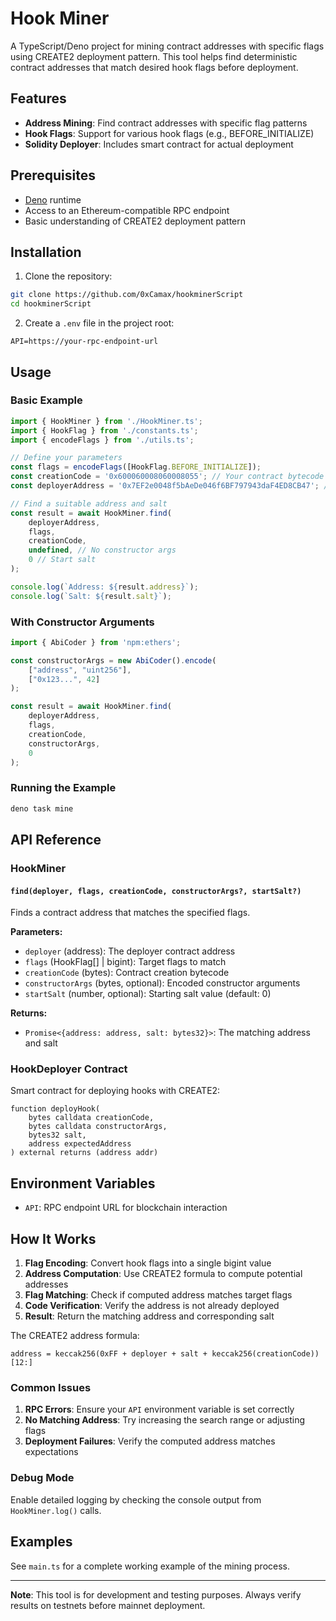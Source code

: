 # Hook Miner

A TypeScript/Deno project for mining contract addresses with specific flags using CREATE2 deployment pattern. This tool helps find deterministic contract addresses that match desired hook flags before deployment.

## Features

- **Address Mining**: Find contract addresses with specific flag patterns
- **Hook Flags**: Support for various hook flags (e.g., BEFORE_INITIALIZE)
- **Solidity Deployer**: Includes smart contract for actual deployment

## Prerequisites

- [Deno](https://deno.land/) runtime
- Access to an Ethereum-compatible RPC endpoint
- Basic understanding of CREATE2 deployment pattern

## Installation

1. Clone the repository:
```bash
git clone https://github.com/0xCamax/hookminerScript
cd hookminerScript
```

2. Create a `.env` file in the project root:
```env
API=https://your-rpc-endpoint-url
```

## Usage

### Basic Example

```typescript
import { HookMiner } from './HookMiner.ts';
import { HookFlag } from './constants.ts';
import { encodeFlags } from './utils.ts';

// Define your parameters
const flags = encodeFlags([HookFlag.BEFORE_INITIALIZE]);
const creationCode = '0x600060008060008055'; // Your contract bytecode
const deployerAddress = '0x7EF2e0048f5bAeDe046f6BF797943daF4ED8CB47'; // Your HookDeployer address

// Find a suitable address and salt
const result = await HookMiner.find(
    deployerAddress,
    flags,
    creationCode,
    undefined, // No constructor args
    0 // Start salt
);

console.log(`Address: ${result.address}`);
console.log(`Salt: ${result.salt}`);
```

### With Constructor Arguments

```typescript
import { AbiCoder } from 'npm:ethers';

const constructorArgs = new AbiCoder().encode(
    ["address", "uint256"], 
    ["0x123...", 42]
);

const result = await HookMiner.find(
    deployerAddress,
    flags,
    creationCode,
    constructorArgs,
    0
);
```

### Running the Example

```bash
deno task mine
```

## API Reference

### HookMiner

#### `find(deployer, flags, creationCode, constructorArgs?, startSalt?)`

Finds a contract address that matches the specified flags.

**Parameters:**
- `deployer` (address): The deployer contract address
- `flags` (HookFlag[] | bigint): Target flags to match
- `creationCode` (bytes): Contract creation bytecode
- `constructorArgs` (bytes, optional): Encoded constructor arguments
- `startSalt` (number, optional): Starting salt value (default: 0)

**Returns:**
- `Promise<{address: address, salt: bytes32}>`: The matching address and salt

### HookDeployer Contract

Smart contract for deploying hooks with CREATE2:

```solidity
function deployHook(
    bytes calldata creationCode,
    bytes calldata constructorArgs,
    bytes32 salt,
    address expectedAddress
) external returns (address addr)
```

## Environment Variables

- `API`: RPC endpoint URL for blockchain interaction

## How It Works

1. **Flag Encoding**: Convert hook flags into a single bigint value
2. **Address Computation**: Use CREATE2 formula to compute potential addresses
3. **Flag Matching**: Check if computed address matches target flags
4. **Code Verification**: Verify the address is not already deployed
5. **Result**: Return the matching address and corresponding salt

The CREATE2 address formula:
```
address = keccak256(0xFF + deployer + salt + keccak256(creationCode))[12:]
```


### Common Issues

1. **RPC Errors**: Ensure your `API` environment variable is set correctly
2. **No Matching Address**: Try increasing the search range or adjusting flags
3. **Deployment Failures**: Verify the computed address matches expectations

### Debug Mode

Enable detailed logging by checking the console output from `HookMiner.log()` calls.

## Examples

See `main.ts` for a complete working example of the mining process.

---

**Note**: This tool is for development and testing purposes. Always verify results on testnets before mainnet deployment.